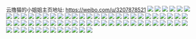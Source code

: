 云撸猫的小姐姐主页地址: https://weibo.com/u/3207878521 
![](https://wx4.sinaimg.cn/mw2000/bf345779ly1h8whw3u1osj23402c0hdx.jpg) 
![](https://wx4.sinaimg.cn/mw2000/bf345779ly1h8whxzkqoij21r0340npf.jpg) 
![](https://wx4.sinaimg.cn/mw2000/bf345779ly1h8whw6kl92j23401r04qs.jpg) 
![](https://wx4.sinaimg.cn/mw2000/bf345779ly1h8whw972h2j23401r0b2a.jpg) 
![](https://wx4.sinaimg.cn/mw2000/bf345779ly1h8whwbvn31j21r0340e83.jpg) 
![](https://wx4.sinaimg.cn/mw2000/bf345779ly1h8whwexgalj21r0340kjo.jpg) 
![](https://wx4.sinaimg.cn/mw2000/bf345779ly1h8whwik4dzj23401r0npf.jpg) 
![](https://wx4.sinaimg.cn/mw2000/bf345779ly1h8whwm6l39j23401r0kjo.jpg) 
![](https://wx4.sinaimg.cn/mw2000/bf345779ly1h8whysg4a0j20zk1betiq.jpg) 
![](https://wx4.sinaimg.cn/mw2000/bf345779ly1h8vaqsay0pj20u0140wuu.jpg) 
![](https://wx4.sinaimg.cn/mw2000/bf345779ly1h8vaqtqzktj20u0140ned.jpg) 
![](https://wx4.sinaimg.cn/mw2000/bf345779ly1h8vaqqtejuj21400u0gpo.jpg) 
![](https://wx4.sinaimg.cn/mw2000/bf345779ly1h8tay81woaj20u00t50w1.jpg) 
![](https://wx4.sinaimg.cn/mw2000/bf345779ly1h8tay7p3zfj20u01pwk59.jpg) 
![](https://wx4.sinaimg.cn/mw2000/bf345779ly1h8qw8psbwgj22th213b2a.jpg) 
![](https://wx4.sinaimg.cn/mw2000/bf345779ly1h8qw8qkfmrj20n01ds18z.jpg) 
![](https://wx4.sinaimg.cn/mw2000/bf345779ly1h8ql75iztlj23402c0hdw.jpg) 
![](https://wx4.sinaimg.cn/mw2000/bf345779ly1h8ql7a761bj23401r0e83.jpg) 
![](https://wx4.sinaimg.cn/mw2000/bf345779ly1h8ql78ddeqj23401r07wj.jpg) 
![](https://wx4.sinaimg.cn/mw2000/bf345779ly1h8ql76q8cnj23401r0u0x.jpg) 
![](https://wx4.sinaimg.cn/mw2000/bf345779ly1h8ql732ms3j21r0340e82.jpg) 
![](https://wx4.sinaimg.cn/mw2000/bf345779ly1h8ql7apmisj20e80iy41w.jpg) 
![](https://wx4.sinaimg.cn/mw2000/bf345779ly1h8myrt7u3fj22c0340x6q.jpg) 
![](https://wx4.sinaimg.cn/mw2000/bf345779ly1h8l3k8o9hbj22c0340b2b.jpg) 
![](https://wx4.sinaimg.cn/mw2000/bf345779ly1h8l3ka33bfj23402c0qv6.jpg) 
![](https://wx4.sinaimg.cn/mw2000/bf345779ly1h8l3kbvbxhj22c03407wj.jpg) 
![](https://wx4.sinaimg.cn/mw2000/bf345779ly1h8h7d0uf7rj22c0340kjp.jpg) 
![](https://wx4.sinaimg.cn/mw2000/bf345779ly1h8h7d1zvdsj22c0340kjl.jpg) 
![](https://wx4.sinaimg.cn/mw2000/bf345779ly1h8h7d3575qj22c03404qq.jpg) 
![](https://wx4.sinaimg.cn/mw2000/bf345779ly1h8h7d85waqj22c0340npe.jpg) 
![](https://wx4.sinaimg.cn/mw2000/bf345779ly1h8dp7b7zgnj20u01hcgtc.jpg) 
![](https://wx4.sinaimg.cn/mw2000/bf345779ly1h8dp7c1fqej20u0140gr3.jpg) 
![](https://wx4.sinaimg.cn/mw2000/bf345779ly1h8dp76lwqfj20u0140n25.jpg) 
![](https://wx4.sinaimg.cn/mw2000/bf345779ly1h8dp8jrspvj20rq103gqz.jpg) 
![](https://wx4.sinaimg.cn/mw2000/bf345779ly1h8dp79v7h2j20u0140q77.jpg) 
![](https://wx4.sinaimg.cn/mw2000/bf345779ly1h8dp78ulfrj20ku0reacc.jpg) 
![](https://wx4.sinaimg.cn/mw2000/bf345779ly1h8dp760xurj20u00yiag2.jpg) 
![](https://wx4.sinaimg.cn/mw2000/bf345779ly1h8dparl7lej20nh13udlu.jpg) 
![](https://wx4.sinaimg.cn/mw2000/bf345779ly1h8dp7clbd8j20u00u0diy.jpg) 
![](https://wx4.sinaimg.cn/mw2000/bf345779ly1h8byi1xofrj23402c0b2a.jpg) 
![](https://wx4.sinaimg.cn/mw2000/bf345779ly1h8byi3qsqmj23402c0e82.jpg) 
![](https://wx4.sinaimg.cn/mw2000/bf345779ly1h8byi5t4gij22c0340qv6.jpg) 
![](https://wx4.sinaimg.cn/mw2000/bf345779ly1h8byi7kd3nj22c03401ky.jpg) 
![](https://wx4.sinaimg.cn/mw2000/bf345779ly1h816q6tm53j22c0340u0y.jpg) 
![](https://wx4.sinaimg.cn/mw2000/bf345779ly1h816q9tgb6j220s2p11l2.jpg) 
![](https://wx4.sinaimg.cn/mw2000/bf345779ly1h816q27vrlj22c0340qv8.jpg) 
![](https://wx4.sinaimg.cn/mw2000/bf345779ly1h816qfbr23j22c03401kz.jpg) 
![](https://wx4.sinaimg.cn/mw2000/bf345779ly1h816q45kmij22c0340e83.jpg) 
![](https://wx4.sinaimg.cn/mw2000/bf345779ly1h816qdsu5rj22c0340u10.jpg) 
![](https://wx4.sinaimg.cn/mw2000/bf345779ly1h816qbo9suj22c0340x6q.jpg) 
![](https://wx4.sinaimg.cn/mw2000/bf345779ly1h816qjckcnj22c0340hdv.jpg) 
![](https://wx4.sinaimg.cn/mw2000/bf345779ly1h816qhayvwj22c0340b2c.jpg) 
![](https://wx4.sinaimg.cn/mw2000/bf345779ly1h7yp6feysfj20ku0re40y.jpg) 
![](https://wx4.sinaimg.cn/mw2000/bf345779ly1h7yp6g9xozj20u01hc11t.jpg) 
![](https://wx4.sinaimg.cn/mw2000/bf345779ly1h7yp6gz53qj20u0140q77.jpg) 
![](https://wx4.sinaimg.cn/mw2000/bf345779ly1h7yp6pk1mvj20u01hcgtc.jpg) 
![](https://wx4.sinaimg.cn/mw2000/bf345779ly1h7yp6ofpbaj20u0140gr3.jpg) 
![](https://wx4.sinaimg.cn/mw2000/bf345779ly1h7yp74g97mj20u01hcapc.jpg) 
![](https://wx4.sinaimg.cn/mw2000/bf345779ly1h7r1v98flaj21r03404qt.jpg) 
![](https://wx4.sinaimg.cn/mw2000/bf345779ly1h7r1vb6tofj23401r0b2d.jpg) 
![](https://wx4.sinaimg.cn/mw2000/bf345779ly1h7r1vd8k0fj22c03404qw.jpg) 
![](https://wx4.sinaimg.cn/mw2000/bf345779ly1h7perb4si8j20u01hcagm.jpg) 
![](https://wx4.sinaimg.cn/mw2000/bf345779ly1h7n4d1tctlj20n01dsnf8.jpg) 
![](https://wx4.sinaimg.cn/mw2000/bf345779ly1h7n4d10i3qj20n01dswvm.jpg) 
![](https://wx4.sinaimg.cn/mw2000/bf345779ly1h7n4d2fhw9j22gc219hdt.jpg) 
![](https://wx4.sinaimg.cn/mw2000/bf345779ly1h7m0phy4glj21hc0u0qdi.jpg) 
![](https://wx4.sinaimg.cn/mw2000/bf345779ly1h7m0pham20j21hc0u07dt.jpg) 
![](https://wx4.sinaimg.cn/mw2000/bf345779ly1h7m0phn4aaj21hc0u0am7.jpg) 
